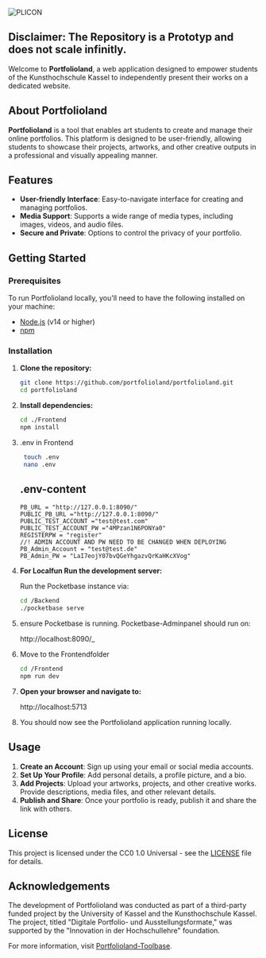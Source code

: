 
![PLICON](https://github.com/portfolioland/portfolioland/assets/174016628/542d533c-9b02-4f87-b0e0-da4278f87a0d)

## Disclaimer: The Repository is a Prototyp and does not scale infinitly.

Welcome to **Portfolioland**, a web application designed to empower students of the Kunsthochschule Kassel to independently present their works on a dedicated website.

## About Portfolioland

**Portfolioland** is a tool that enables art students to create and manage their online portfolios. This platform is designed to be user-friendly, allowing students to showcase their projects, artworks, and other creative outputs in a professional and visually appealing manner.

## Features

- **User-friendly Interface**: Easy-to-navigate interface for creating and managing portfolios.
- **Media Support**: Supports a wide range of media types, including images, videos, and audio files.
- **Secure and Private**: Options to control the privacy of your portfolio.

## Getting Started

### Prerequisites

To run Portfolioland locally, you'll need to have the following installed on your machine:

- [Node.js](https://nodejs.org/) (v14 or higher)
- [npm](https://www.npmjs.com/) 

### Installation

1. **Clone the repository:**

    ```bash
    git clone https://github.com/portfolioland/portfolioland.git
    cd portfolioland
    ```

2. **Install dependencies:**

    ```bash
    cd ./Frontend
    npm install
    ```
3. .env in Frontend
   ```bash
    touch .env
    nano .env
   ```
   ## .env-content
   ```JS
   PB_URL = "http://127.0.0.1:8090/"
   PUBLIC_PB_URL ="http://127.0.0.1:8090/"
   PUBLIC_TEST_ACCOUNT ="test@test.com"
   PUBLIC_TEST_ACCOUNT_PW ="4MPzan1N6PONYa0"
   REGISTERPW = "register"
   //! ADMIN ACCOUNT AND PW NEED TO BE CHANGED WHEN DEPLOYING
   PB_Admin_Account = "test@test.de"
   PB_Admin_PW = "LaI7eojY07bvQGeYhgazvQrKaHKcXVog"
   ```

1. **For Localfun Run the development server:**
   
   Run the Pocketbase instance via:
    ``` bash
    cd /Backend
    ./pocketbase serve
    ```
5. ensure Pocketbase is running. Pocketbase-Adminpanel should run on:  
   
    http://localhost:8090/_

6. Move to the Frontendfolder
    ```bash
    cd /Frontend
    npm run dev 
    ```

7. **Open your browser and navigate to:**
   
    http://localhost:5713


8. You should now see the Portfolioland application running locally.

## Usage

1. **Create an Account**: Sign up using your email or social media accounts.
2. **Set Up Your Profile**: Add personal details, a profile picture, and a bio.
3. **Add Projects**: Upload your artworks, projects, and other creative works. Provide descriptions, media files, and other relevant details.
4. **Publish and Share**: Once your portfolio is ready, publish it and share the link with others.

## License

This project is licensed under the CC0 1.0 Universal - see the [LICENSE](LICENSE) file for details.

## Acknowledgements

The development of Portfolioland was conducted as part of a third-party funded project by the University of Kassel and the Kunsthochschule Kassel. The project, titled "Digitale Portfolio- und Ausstellungsformate," was supported by the "Innovation in der Hochschullehre" foundation.

For more information, visit [Portfolioland-Toolbase](https://toolbase.portfolioland.org).
